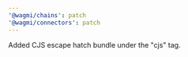 ```yaml
---
'@wagmi/chains': patch
'@wagmi/connectors': patch
---
```


Added CJS escape hatch bundle under the "cjs" tag.
